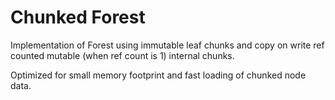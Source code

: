# Chunked Forest

Implementation of Forest using immutable leaf chunks and copy on write ref counted mutable (when ref count is 1) internal chunks.

Optimized for small memory footprint and fast loading of chunked node data.
